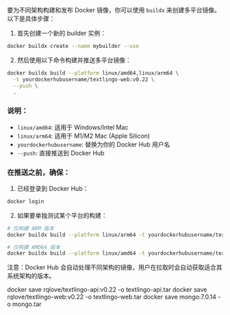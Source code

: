 要为不同架构构建和发布 Docker 镜像，你可以使用 `buildx` 来创建多平台镜像。以下是具体步骤：

1. 首先创建一个新的 builder 实例：
```bash
docker buildx create --name mybuilder --use
```

2. 然后使用以下命令构建并推送多平台镜像：
```bash
docker buildx build --platform linux/amd64,linux/arm64 \
  -t yourdockerhubusername/textlingo-web:v0.22 \
  --push \
  .
```

### 说明：
- `linux/amd64`: 适用于 Windows/Intel Mac
- `linux/arm64`: 适用于 M1/M2 Mac (Apple Silicon)
- `yourdockerhubusername`: 替换为你的 Docker Hub 用户名
- `--push`: 直接推送到 Docker Hub

### 在推送之前，确保：
1. 已经登录到 Docker Hub：
```bash
docker login
```

2. 如果要单独测试某个平台的构建：
```bash
# 仅构建 ARM 版本
docker buildx build --platform linux/arm64 -t yourdockerhubusername/textlingo-web:v0.22-arm64 .

# 仅构建 AMD64 版本
docker buildx build --platform linux/amd64 -t yourdockerhubusername/textlingo-web:v0.22-amd64 .
```

注意：Docker Hub 会自动处理不同架构的镜像，用户在拉取时会自动获取适合其系统架构的版本。


docker save rqlove/textlingo-api:v0.22 -o textlingo-api.tar
docker save rqlove/textlingo-web:v0.22 -o textlingo-web.tar
docker save mongo:7.0.14 -o mongo.tar